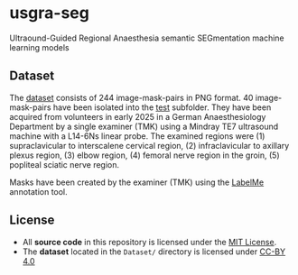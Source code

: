 # usgra-seg
Ultraound-Guided Regional Anaesthesia semantic SEGmentation machine learning models

## Dataset

The [dataset](dataset/) consists of 244 image-mask-pairs in PNG format. 40 image-mask-pairs have been isolated into the [test](dataset/test/) subfolder. They have been acquired from volunteers in early 2025 in a German Anaesthesiology Department by a single examiner (TMK) using a Mindray TE7 ultrasound machine with a L14-6Ns linear probe. The examined regions were (1) supraclavicular to interscalene cervical region, (2) infraclavicular to axillary plexus region, (3) elbow region, (4) femoral nerve region in the groin, (5) popliteal sciatic nerve region. 

Masks have been created by the examiner (TMK) using the [LabelMe](https://github.com/wkentaro/labelme) annotation tool.

## License
- All **source code** in this repository is licensed under the [MIT License](LICENSE).
- The **dataset** located in the `Dataset/` directory is licensed under [CC-BY 4.0](dataset/LICENSE)
